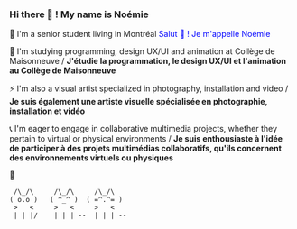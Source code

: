 ### Hi there 👋 ! My name is Noémie 

🔭 I'm a senior student living in Montréal 
  <span style="color:blue">Salut 👋 ! Je m'appelle Noémie</span>

🌻 I'm studying programming, design UX/UI and animation at Collège de Maisonneuve / <b>J'étudie la programmation, le design UX/UI et l'animation au Collège de Maisonneuve</b>

⚡ I'm also a visual artist specialized in photography, installation and video / <b>Je suis également une artiste visuelle spécialisée en photographie, installation et vidéo</b>

📞 I'm eager to engage in collaborative multimedia projects, whether they pertain to virtual or physical environments / <b>Je suis enthousiaste à l'idée de participer à des projets multimédias collaboratifs, qu'ils concernent des environnements virtuels ou physiques</b>

💖     
  ```
   /\_/\     /\_/\     /\_/\         
  ( o.o )   ( ^_^ )  ( =^.^= ) 
   >   <     >   <     >   <     
   | | |/    | | | --  | | | --   

```




<!--
**NoemieDS/NoemieDS** is a ✨ _special_ ✨ repository because its `README.md` (this file) appears on your GitHub profile.

Here are some ideas to get you started:

- 🔭 I’m currently working on ...
- 🌱 I’m currently learning ...
- 👯 I’m looking to collaborate on ...
- 🤔 I’m looking for help with ...
- 💬 Ask me about ...
- 📫 How to reach me: ...
- 😄 Pronouns: ...
- ⚡ Fun fact: ...
-->
